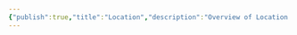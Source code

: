 ```yaml
---
{"publish":true,"title":"Location","description":"Overview of Location tag.","cssclasses":"mado-heading"}
---
```


